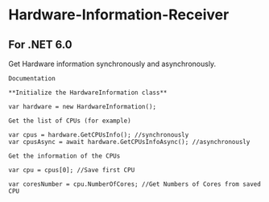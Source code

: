 # Hardware-Information-Receiver
## For .NET 6.0
Get Hardware information synchronously and asynchronously.

    Documentation

    **Initialize the HardwareInformation class**

    var hardware = new HardwareInformation();

    Get the list of CPUs (for example)

    var cpus = hardware.GetCPUsInfo(); //synchronously
    var cpusAsync = await hardware.GetCPUsInfoAsync(); //asynchronously

    Get the information of the CPUs

    var cpu = cpus[0]; //Save first CPU

    var coresNumber = cpu.NumberOfCores; //Get Numbers of Cores from saved CPU
